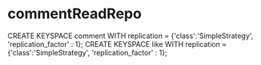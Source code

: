 # commentReadRepo


CREATE KEYSPACE comment WITH replication = {'class':'SimpleStrategy', 'replication_factor' : 1};
CREATE KEYSPACE like WITH replication = {'class':'SimpleStrategy', 'replication_factor' : 1};
